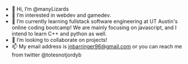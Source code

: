 - 👋 Hi, I’m @manyLizards
- 👀 I’m interested in webdev and gamedev.
- 🌱 I’m currently learning fullstack software engineering at UT Austin's online coding bootcamp! We are mainly focusing on javascript, and I intend to learn C++ and python as well.
- 💞️ I’m looking to collaborate on projects!
- 📫 My email address is jnbarringer96@gmail.com or you can reach me from twitter @totesnotjordyb

<!---
manyLizards/manyLizards is a ✨ special ✨ repository because its `README.md` (this file) appears on your GitHub profile.
You can click the Preview link to take a look at your changes.
--->
